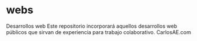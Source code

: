 # webs
Desarrollos web
Este repositorio incorporará aquellos desarrollos web públicos que sirvan de experiencia para trabajo colaborativo.
CarlosAE.com

